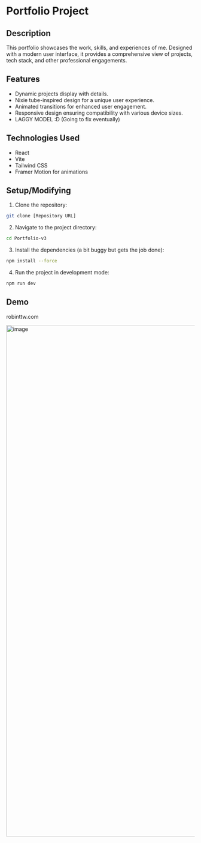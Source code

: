 # Portfolio Project

## Description
This portfolio showcases the work, skills, and experiences of me. Designed with a modern user interface, it provides a comprehensive view of projects, tech stack, and other professional engagements. 

## Features
- Dynamic projects display with details.
- Nixie tube-inspired design for a unique user experience.
- Animated transitions for enhanced user engagement.
- Responsive design ensuring compatibility with various device sizes.
- LAGGY MODEL :D (Going to fix eventually)

## Technologies Used
- React
- Vite
- Tailwind CSS
- Framer Motion for animations

## Setup/Modifying
1. Clone the repository:
```bash
git clone [Repository URL]
```
2. Navigate to the project directory:
```bash
cd Portfolio-v3
```
3. Install the dependencies (a bit buggy but gets the job done):
```bash
npm install --force
```
4. Run the project in development mode:
```bash
npm run dev
```

## Demo
robinttw.com

<img width="1363" alt="image" src="https://github.com/user-attachments/assets/f4fce857-9ed1-413f-a68e-9e55c409182b" />
